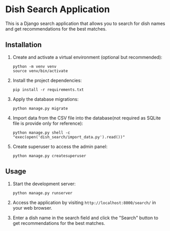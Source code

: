 # Dish Search Application

This is a Django search application that allows you to search for dish names and get recommendations for the best matches.

## Installation

1. Create and activate a virtual environment (optional but recommended):

   ```shell
   python -m venv venv
   source venv/bin/activate
   ```

2. Install the project dependencies:

   ```shell
   pip install -r requirements.txt
   ```

3. Apply the database migrations:

   ```shell
   python manage.py migrate
   ```

4. Import data from the CSV file into the database(not required as SQLite file is provide only for reference):

   ```shell
   python manage.py shell -c "exec(open('dish_search/import_data.py').read())"
   ```

5. Create superuser to access the admin panel:

    ```shell
    python manage.py createsuperuser
    ```

## Usage

1. Start the development server:

   ```shell
   python manage.py runserver
   ```

2. Access the application by visiting `http://localhost:8000/search/` in your web browser.

3. Enter a dish name in the search field and click the "Search" button to get recommendations for the best matches.

